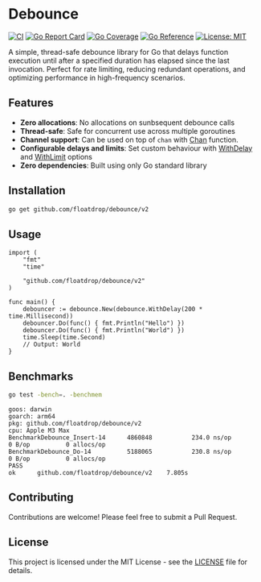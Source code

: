 # Debounce

[![CI](https://github.com/floatdrop/debounce/actions/workflows/ci.yaml/badge.svg)](https://github.com/floatdrop/debounce/actions/workflows/ci.yaml)
[![Go Report Card](https://goreportcard.com/badge/github.com/floatdrop/debounce)](https://goreportcard.com/report/github.com/floatdrop/debounce)
[![Go Coverage](https://github.com/floatdrop/debounce/wiki/coverage.svg)](https://raw.githack.com/wiki/floatdrop/debounce/coverage.html)
[![Go Reference](https://pkg.go.dev/badge/github.com/floatdrop/debounce/v2.svg)](https://pkg.go.dev/github.com/floatdrop/debounce/v2)
[![License: MIT](https://img.shields.io/badge/License-MIT-yellow.svg)](https://opensource.org/licenses/MIT)

A simple, thread-safe debounce library for Go that delays function execution until after a specified duration has elapsed since the last invocation. Perfect for rate limiting, reducing redundant operations, and optimizing performance in high-frequency scenarios.

## Features

- **Zero allocations**: No allocations on sunbsequent debounce calls
- **Thread-safe**: Safe for concurrent use across multiple goroutines
- **Channel support**: Can be used on top of `chan` with [Chan](https://pkg.go.dev/github.com/floatdrop/debounce/v2#Chan) function.
- **Configurable delays and limits**: Set custom behaviour with [WithDelay](https://pkg.go.dev/github.com/floatdrop/debounce/v2#WithDelay) and [WithLimit](https://pkg.go.dev/github.com/floatdrop/debounce/v2#WithLimit) options
- **Zero dependencies**: Built using only Go standard library

## Installation

```bash
go get github.com/floatdrop/debounce/v2
```

## Usage

```golang
import (
	"fmt"
	"time"

	"github.com/floatdrop/debounce/v2"
)

func main() {
	debouncer := debounce.New(debounce.WithDelay(200 * time.Millisecond))
	debouncer.Do(func() { fmt.Println("Hello") })
	debouncer.Do(func() { fmt.Println("World") })
	time.Sleep(time.Second)
	// Output: World
}
```

## Benchmarks

```bash
go test -bench=. -benchmem
```

```
goos: darwin
goarch: arm64
pkg: github.com/floatdrop/debounce/v2
cpu: Apple M3 Max
BenchmarkDebounce_Insert-14    	 4860848	       234.0 ns/op	       0 B/op	       0 allocs/op
BenchmarkDebounce_Do-14        	 5188065	       230.8 ns/op	       0 B/op	       0 allocs/op
PASS
ok  	github.com/floatdrop/debounce/v2	7.805s
```

## Contributing

Contributions are welcome! Please feel free to submit a Pull Request.

## License

This project is licensed under the MIT License - see the [LICENSE](LICENSE) file for details.
